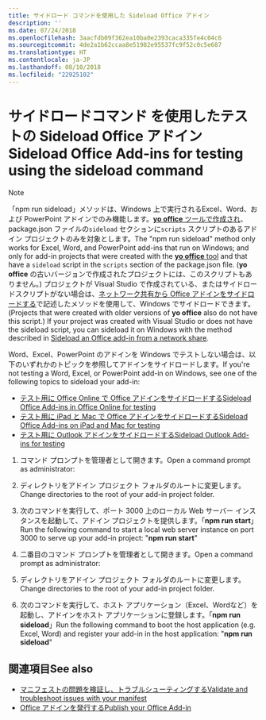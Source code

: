 ```yaml
---
title: サイドロード コマンドを使用した Sideload Office アドイン
description: ''
ms.date: 07/24/2018
ms.openlocfilehash: 3aacfdb09f362ea10ba0e2393caca335fe4c04c6
ms.sourcegitcommit: 4de2a1b62ccaa8e51982e95537fc9f52c0c5e687
ms.translationtype: HT
ms.contentlocale: ja-JP
ms.lasthandoff: 08/10/2018
ms.locfileid: "22925102"
---
```

# <a name="sideload-office-add-ins-for-testing-using-the-sideload-command"></a><span data-ttu-id="c84e5-102">**サイドロードコマンド** を使用したテストの Sideload Office アドイン</span><span class="sxs-lookup"><span data-stu-id="c84e5-102">Sideload Office Add-ins for testing using the **sideload command**</span></span>
 >[!NOTE]
><span data-ttu-id="c84e5-103">「npm run sideload」メソッドは、Windows 上で実行されるExcel、Word、および PowerPoint アドインでのみ機能します。[**yo office** ツールで作成され](https://github.com/OfficeDev/generator-office)、 package.json ファイルの`sideload`  セクションに`scripts`  スクリプトのあるアドイン プロジェクトのみを対象とします。</span><span class="sxs-lookup"><span data-stu-id="c84e5-103">The "npm run sideload" method only works for Excel, Word, and PowerPoint add-ins that run on Windows; and only for add-in projects that were created with the [**yo office** tool](https://github.com/OfficeDev/generator-office) and that have a `sideload` script in the `scripts` section of the package.json file.</span></span> <span data-ttu-id="c84e5-104">(**yo office** の古いバージョンで作成されたプロジェクトには、このスクリプトもありません。) プロジェクトが Visual Studio で作成されている、またはサイドロードスクリプトがない場合は、[ネットワーク共有から Office アドインをサイドロードする](create-a-network-shared-folder-catalog-for-task-pane-and-content-add-ins.md)で記述したメソッドを使用して、Windows でサイドロードできます。</span><span class="sxs-lookup"><span data-stu-id="c84e5-104">(Projects that were created with older versions of **yo office** also do not have this script.) If your project was created with Visual Studio or does not have the sideload script, you can sideload it on Windows with the method described in [Sideload an Office add-in from a network share](create-a-network-shared-folder-catalog-for-task-pane-and-content-add-ins.md).</span></span>
>
> <span data-ttu-id="c84e5-105">Word、Excel、PowerPoint のアドインを Windows でテストしない場合は、以下のいずれかのトピックを参照してアドインをサイドロードします。</span><span class="sxs-lookup"><span data-stu-id="c84e5-105">If you're not testing a Word, Excel, or PowerPoint add-in on Windows, see one of the following topics to sideload your add-in:</span></span>
> 
> - [<span data-ttu-id="c84e5-106">テスト用に Office Online で Office アドインをサイドロードする</span><span class="sxs-lookup"><span data-stu-id="c84e5-106">Sideload Office Add-ins in Office Online for testing</span></span>](sideload-office-add-ins-for-testing.md)
> - [<span data-ttu-id="c84e5-107">テスト用に iPad と Mac で Office アドインをサイドロードする</span><span class="sxs-lookup"><span data-stu-id="c84e5-107">Sideload Office Add-ins on iPad and Mac for testing</span></span>](sideload-an-office-add-in-on-ipad-and-mac.md)
> - [<span data-ttu-id="c84e5-108">テスト用に Outlook アドインをサイドロードする</span><span class="sxs-lookup"><span data-stu-id="c84e5-108">Sideload Outlook Add-ins for testing</span></span>](https://docs.microsoft.com/outlook/add-ins/sideload-outlook-add-ins-for-testing)

1. <span data-ttu-id="c84e5-109">コマンド プロンプトを管理者として開きます。</span><span class="sxs-lookup"><span data-stu-id="c84e5-109">Open a command prompt as administrator:</span></span>

2. <span data-ttu-id="c84e5-110">ディレクトリをアドイン プロジェクト フォルダのルートに変更します。</span><span class="sxs-lookup"><span data-stu-id="c84e5-110">Change directories to the root of your add-in project folder.</span></span>

3. <span data-ttu-id="c84e5-111">次のコマンドを実行して、ポート 3000 上のローカル Web サーバー インスタンスを起動して、アドイン プロジェクトを提供します。「**npm run start**」</span><span class="sxs-lookup"><span data-stu-id="c84e5-111">Run the following command to start a local web server instance on port 3000 to serve up your add-in project: "**npm run start**"</span></span>

4. <span data-ttu-id="c84e5-112">二番目のコマンド プロンプトを管理者として開きます。</span><span class="sxs-lookup"><span data-stu-id="c84e5-112">Open a command prompt as administrator:</span></span>

5. <span data-ttu-id="c84e5-113">ディレクトリをアドイン プロジェクト フォルダのルートに変更します。</span><span class="sxs-lookup"><span data-stu-id="c84e5-113">Change directories to the root of your add-in project folder.</span></span>

6. <span data-ttu-id="c84e5-114">次のコマンドを実行して、ホスト アプリケーション（Excel、Wordなど）を起動し、アドインをホスト アプリケーションに登録します。「**npm run sideload**」</span><span class="sxs-lookup"><span data-stu-id="c84e5-114">Run the following command to boot the host application (e.g. Excel, Word) and register your add-in in the host application: "**npm run sideload**"</span></span>

## <a name="see-also"></a><span data-ttu-id="c84e5-115">関連項目</span><span class="sxs-lookup"><span data-stu-id="c84e5-115">See also</span></span>

- [<span data-ttu-id="c84e5-116">マニフェストの問題を検証し、トラブルシューティングする</span><span class="sxs-lookup"><span data-stu-id="c84e5-116">Validate and troubleshoot issues with your manifest</span></span>](troubleshoot-manifest.md)
- [<span data-ttu-id="c84e5-117">Office アドインを発行する</span><span class="sxs-lookup"><span data-stu-id="c84e5-117">Publish your Office Add-in</span></span>](../publish/publish.md)